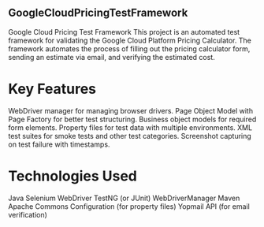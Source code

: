 ## GoogleCloudPricingTestFramework
Google Cloud Pricing Test Framework  This project is an automated test framework for validating the Google Cloud Platform Pricing Calculator. The framework automates the process of filling out the pricing calculator form, sending an estimate via email, and verifying the estimated cost.
# Key Features
WebDriver manager for managing browser drivers.
Page Object Model with Page Factory for better test structuring.
Business object models for required form elements.
Property files for test data with multiple environments.
XML test suites for smoke tests and other test categories.
Screenshot capturing on test failure with timestamps.
# Technologies Used
Java
Selenium WebDriver
TestNG (or JUnit)
WebDriverManager
Maven
Apache Commons Configuration (for property files)
Yopmail API (for email verification)
